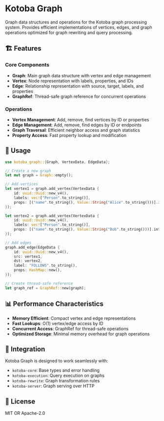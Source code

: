 # Kotoba Graph

Graph data structures and operations for the Kotoba graph processing system. Provides efficient implementations of vertices, edges, and graph operations optimized for graph rewriting and query processing.

## 🏗️ Features

### Core Components
- **Graph**: Main graph data structure with vertex and edge management
- **Vertex**: Node representation with labels, properties, and IDs
- **Edge**: Relationship representation with source, target, labels, and properties
- **GraphRef**: Thread-safe graph reference for concurrent operations

### Operations
- **Vertex Management**: Add, remove, find vertices by ID or properties
- **Edge Management**: Add, remove, find edges by ID or endpoints
- **Graph Traversal**: Efficient neighbor access and graph statistics
- **Property Access**: Fast property lookup and modification

## 🔧 Usage

```rust
use kotoba_graph::{Graph, VertexData, EdgeData};

// Create a new graph
let mut graph = Graph::empty();

// Add vertices
let vertex1 = graph.add_vertex(VertexData {
    id: uuid::Uuid::new_v4(),
    labels: vec!["Person".to_string()],
    props: [("name".to_string(), Value::String("Alice".to_string()))].into(),
});

let vertex2 = graph.add_vertex(VertexData {
    id: uuid::Uuid::new_v4(),
    labels: vec!["Person".to_string()],
    props: [("name".to_string(), Value::String("Bob".to_string()))].into(),
});

// Add edges
graph.add_edge(EdgeData {
    id: uuid::Uuid::new_v4(),
    src: vertex1,
    dst: vertex2,
    label: "FOLLOWS".to_string(),
    props: HashMap::new(),
});

// Create thread-safe reference
let graph_ref = GraphRef::new(graph);
```

## 📊 Performance Characteristics

- **Memory Efficient**: Compact vertex and edge representations
- **Fast Lookups**: O(1) vertex/edge access by ID
- **Concurrent Access**: GraphRef for thread-safe operations
- **Optimized Storage**: Minimal memory overhead for graph operations

## 🤝 Integration

Kotoba Graph is designed to work seamlessly with:
- `kotoba-core`: Base types and error handling
- `kotoba-execution`: Query execution on graphs
- `kotoba-rewrite`: Graph transformation rules
- `kotoba-server`: Graph serving over HTTP

## 📄 License

MIT OR Apache-2.0
